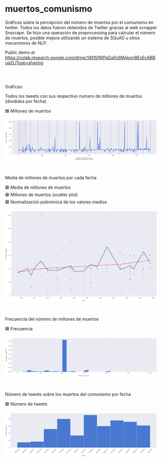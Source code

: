 # muertos_comunismo
Gráficas sobre la percepcion del número de muertos por el comunismo en twitter.
Todos los datos fueron obtenidos de Twitter gracias al web scrapper Snscrape. Se hizo una operación de preprocessing para calcular el número de muertos, posible mejora utilizando un sistema de SQuAD u otros mecanismos de NLP.

Public demo at https://colab.research.google.com/drive/1iN15fWPaGa1nSMqlonrBEsEcABBuq2Lj?usp=sharing

<br /><br />

Gráficas:

Todos los tweets con sus respectivo número de millones de muertos (divididos por fecha)

🟦 Millones de muertos

![todos los tweets](https://github.com/elalber2000/muertos_comunismo/blob/main/main.png)

<br />

Media de millones de muertos por cada fecha

🟦 Media de millones de muertos  
🟣 Millones de muertos (scatter plot)  
🟥 Normalización polinómica de los valores medios

![media de muertes](https://github.com/elalber2000/muertos_comunismo/blob/main/avg.png)

<br />

Frecuencia del número de millones de muertos

🟦 Frecuencia

![frecuencia de muertes](https://github.com/elalber2000/muertos_comunismo/blob/main/freq.png)

<br />

Número de tweets sobre los muertos del comunismo por fecha

🟦 Número de tweets

![numero de tweets por fecha](https://github.com/elalber2000/muertos_comunismo/blob/main/number.png)
